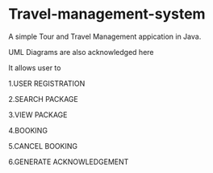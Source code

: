 # Travel-management-system
A simple Tour and Travel Management appication in Java.

UML Diagrams are also acknowledged here

It allows user to

  1.USER REGISTRATION
 
  2.SEARCH PACKAGE
  
  3.VIEW PACKAGE
  
  4.BOOKING
  
  5.CANCEL BOOKING
  
  6.GENERATE ACKNOWLEDGEMENT
